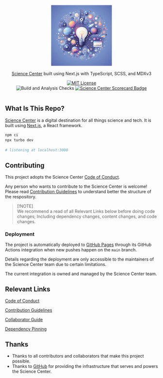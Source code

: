 <p align="center">
  <br />
  <a href="https://ehharding.github.io/science-center">
    <picture>
      <source media="(prefers-color-scheme: dark)" srcset="./public/static/logos/scienceCenterDark.jpg" />
      <img src="./public/static/logos/scienceCenterLight.jpg" width="200px" />
    </picture>
  </a>
</p>

<p align="center">
  <a href="https://ehharding.github.io/science-center">Science Center</a> built using Next.js with TypeScript, SCSS, and
  MDXv3
</p>

<p align="center">
  <a title="MIT License" href="LICENSE">
    <img src="https://img.shields.io/badge/license-MIT-blue" alt="MIT License" />
  </a>
  <br />
  <img src="https://github.com/ehharding/science-center/actions/workflows/build.yml/badge.svg"
       alt="Build and Analysis Checks" />
  <a title="scorecard" href="https://securityscorecards.dev/viewer?uri=github.com/ehharding/science-center">
    <img src="https://api.securityscorecards.dev/projects/github.com/ehharding/science-center/badge"
         alt="Science Center Scorecard Badge" />
  </a>
  <br />
  <br />
</p>

## What Is This Repo?

[Science Center](https://ehharding.github.io/science-center/) is a digital destination for all things science and tech.
It is built using [Next.js](https://nextjs.org), a React framework.

```bash
npm ci
npx turbo dev

# listening at localhost:3000
```

## Contributing

This project adopts the Science Center [Code of Conduct][].

Any person who wants to contribute to the Science Center is welcome! Please read [Contribution Guidelines][] to
understand better the structure of the respository.

> \[!NOTE]\
> We recommend a read of all Relevant Links below before doing code changes; Including dependency changes, content
> changes, and code changes.

### Deployment

The project is automatically deployed to [GitHub Pages](https://pages.github.com) through its GitHub Actions
integration when new pushes happen on the `main` branch.

Details regarding the deployment are only accessible to the maintainers of the Science Center team due to certain
limitations.

The current integration is owned and managed by the Science Center team.

## Relevant Links

[Code of Conduct][]

[Contribution Guidelines][]

[Collaborator Guide][]

[Dependency Pinning][]

## Thanks

- Thanks to all contributors and collaborators that make this project possible.
- Thanks to [GitHub](https://github.com) for providing the infrastructure that serves and powers the Science Center.

[code of conduct]: https://github.com/ehharding/science-center/blob/main/CODE_OF_CONDUCT.md
[contribution guidelines]: https://github.com/ehharding/science-center/blob/main/CONTRIBUTING.md
[dependency pinning]: https://github.com/ehharding/science-center/blob/main/DEPENDENCY_PINNING.md
[collaborator guide]: https://github.com/ehharding/science-center/blob/main/COLLABORATOR_GUIDE.md

